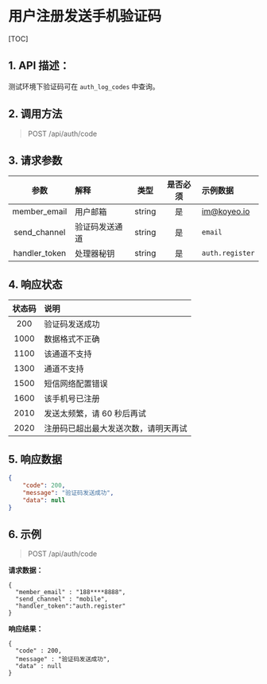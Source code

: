 # 用户注册发送手机验证码

[TOC]

## 1. API 描述：

测试环境下验证码可在 `auth_log_codes` 中查询。

## 2. 调用方法

> POST /api/auth/code

## 3. 请求参数

参数 | 解释 | 类型 | 是否必须 | 示例数据
:---:|:---|:---:|:---:|:---
member_email| 用户邮箱 | string |  是 | im@koyeo.io
send_channel | 验证码发送通道 | string | 是 | `email`
handler_token | 处理器秘钥 | string | 是 | `auth.register`


## 4. 响应状态

状态码 | 说明
:---:|:---
200 |  验证码发送成功
1000 | 数据格式不正确
1100 | 该通道不支持
1300 | 通道不支持
1500 | 短信网络配置错误
1600 | 该手机号已注册
2010 | 发送太频繁，请 60 秒后再试
2020 | 注册码已超出最大发送次数，请明天再试

## 5. 响应数据

```json
{
    "code": 200,
    "message": "验证码发送成功",
    "data": null
}
```

## 6. 示例

> POST /api/auth/code

**请求数据：**

```josn
{
  "member_email" : "188****8888",
  "send_channel" : "mobile",
  "handler_token":"auth.register"
}
```

**响应结果：**

```josn
{
  "code" : 200,
  "message" : "验证码发送成功",
  "data" : null
}
```